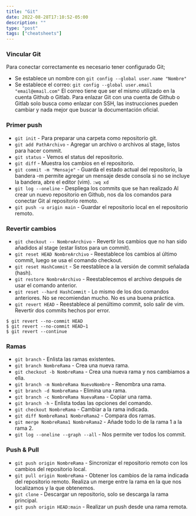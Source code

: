 ```yaml
---
title: "Git"
date: 2022-08-28T17:10:52-05:00
description: ""
type: "post"
tags: ["cheatsheets"]
---
```

### Vincular Git
Para conectar correctamente es necesario tener configurado Git;
- Se establece un nombre con `git config --global user.name "Nombre"`
- Se establece el correo: `git config --global user.email "email@email.com"`
El correo tiene que ser el mismo utilizado en la cuenta Github o Gitlab.
Para enlazar Git con una cuenta de Github o Gitlab solo busca como enlazar con SSH, las instrucciones pueden cambiar y nada mejor que buscar la documentación oficial.
### Primer push
- `git init` - Para preparar una carpeta como repositorio git.
- `git add PathArchivo` - Agregar un archivo o archivos al stage, listos para hacer commit.
- `git status` - Vemos el status del repositorio.
- `git diff` - Muestra los cambios en el repositorio.
- `git commit -m "Mensaje"` - Guarda el estado actual del repositorio, la bandera -m permite agregar un mensaje desde consola si no se incluye la bandera, abre el editor (vim). `:wq xd`
- `git log --oneline` - Despliega los commits que se han realizado
Al crear un nuevo repositorio en Github, nos da los comandos para conectar Git al repositorio remoto.
- `git push -u origin main` - Guardar el repositorio local en el repositorio remoto.
### Revertir cambios
- `git checkout -- NombreArchivo` - Revertir los cambios que no han sido añadidos al stage (estar listos para un commit).
- `git reset HEAD NombreArchivo` - Reestablece los cambios al último commit, luego se usa el comando checkout.
- `git reset HashCommit` - Se reestablece a la versión de commit señalada (hash).
- `git restore NombreArchivo` - Reestablecemos el archivo después de usar el comando anterior.
- `git reset --hard HashCommit` - Lo mismo de los dos comandos anteriores. No se recomiendan mucho. No es una buena práctica.
- `git revert HEAD` - Reestablece al penúltimo commit, solo salir de vim.
Revertir dos commits hechos por error.
``` 
$ git revert --no-commit HEAD
$ git revert --no-commit HEAD~1
$ git revert --continue
```
### Ramas
- `git branch` - Enlista las ramas existentes.
- `git branch NombreRama` - Crea una nueva rama.
- `git checkout -b NombreRama` - Crea una nueva rama y nos cambiamos a ella.
- `git branch -m NombreRama NuevoNombre` - Renombra una rama.
- `git branch -d NombreRama` - Elimina una rama.
- `git branch -c NombreRama NuevaRama` - Copiar una rama.
- `git branch -h` - Enlista todas las opciones del comando.
- `git checkout NombreRama` - Cambiar a la rama indicada.
- `git diff NombreRama1 NombreRama2` - Compara dos ramas.
- `git merge NombreRama1 NombreRama2` - Añade todo lo de la rama 1 a la rama 2.
- `git log --oneline --graph --all` - Nos permite ver todos los commit.
### Push & Pull
- `git push origin NombreRama` - Sincronizar el repositorio remoto con los cambios del repositorio local.
- `git pull origin NombreRama` - Obtener los cambios de la rama indicada del repositorio remoto. Realiza un merge entre la rama en la que nos localizamos y la que obtenemos.
- `git clone` - Descargar un repositorio, solo se descarga la rama principal.
- `git push origin HEAD:main` - Realizar un push desde una rama remota.
